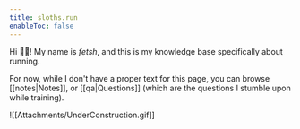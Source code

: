 ```yaml
---
title: sloths.run
enableToc: false
---
```


Hi 👋🏻! My name is *fetsh*, and this is my knowledge base specifically about running.  

For now, while I don't have a proper text for this page, you can browse [[notes|Notes]], or [[qa|Questions]] (which are the questions I stumble upon while training).

![[Attachments/UnderConstruction.gif]]